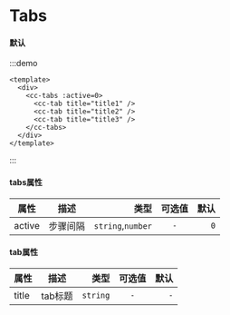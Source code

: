 # Tabs
#### 默认
:::demo
```vue
<template>
  <div>
    <cc-tabs :active=0>
      <cc-tab title="title1" />
      <cc-tab title="title2" />
      <cc-tab title="title3" />
    </cc-tabs>
  </div>
</template>
```
:::

#### tabs属性
| 属性 | 描述 | 类型 | 可选值 | 默认 |
| ------------- |:-------------:| -----:|:-------------:| -----:|
| active  | 步骤间隔 | `string`,`number` | `-` | `0` |

#### tab属性
| 属性 | 描述 | 类型 | 可选值 | 默认 |
| ------------- |:-------------:| -----:|:-------------:| -----:|
| title | tab标题 | `string` | `-` | `-`  |